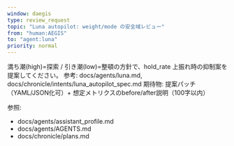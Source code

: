 ```yaml
---
window: daegis
type: review_request
topic: "Luna autopilot: weight/mode の安全域レビュー"
from: "human:AEGIS"
to: "agent:luna"
priority: normal
---
```

満ち潮(high)=探索 / 引き潮(low)=整頓の方針で、hold_rate 上振れ時の抑制案を提案してください。
参考: docs/agents/luna.md, docs/chronicle/intents/luna_autopilot_spec.md
期待物: 提案パッチ（YAML/JSON化可）+ 想定メトリクスのbefore/after説明（100字以内）

参照:
- docs/agents/assistant_profile.md
- docs/agents/AGENTS.md
- docs/chronicle/plans.md
